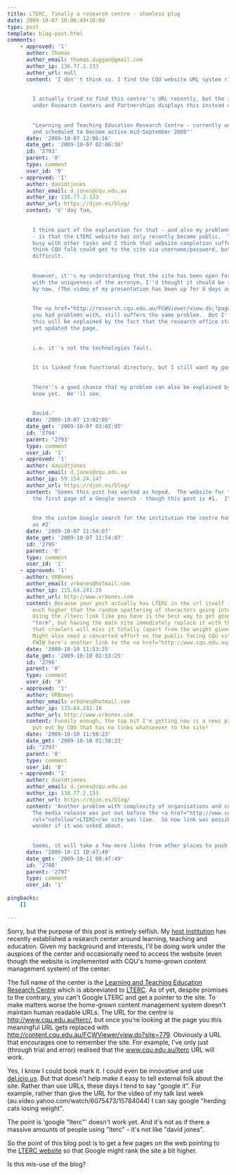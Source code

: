 ```yaml
---
title: LTERC, finally a research centre - shamless plug
date: 2009-10-07 10:06:49+10:00
type: post
template: blog-post.html
comments:
    - approved: '1'
      author: Thomas
      author_email: thomas.duggan@gmail.com
      author_ip: 138.77.2.133
      author_url: null
      content: 'I don''t think so. I find the CQU website URL system ridiculous.
    
    
        I actually tried to find this centre''s URL recently, but the research homepage,
        under Research Centers and Partnerships displays this instead of a link:
    
    
        "Learning and Teaching Education Research Centre - currently under construction
        and scheduled to become active mid-September 2009"'
      date: '2009-10-07 12:06:16'
      date_gmt: '2009-10-07 02:06:16'
      id: '2793'
      parent: '0'
      type: comment
      user_id: '0'
    - approved: '1'
      author: davidtjones
      author_email: d.jones@cqu.edu.au
      author_ip: 138.77.2.133
      author_url: https://djon.es/blog/
      content: 'G''day Tom,
    
    
        I think part of the explanation for that - and also my problems with searching
        - is that the LTERC website has only recently become public.  The LTERC folk were
        busy with other tasks and I think that website completion suffered as a result.  I
        think CQU folk could get to the site via username/password, but finding it was
        difficult.
    
    
        However, it''s my understanding that the site has been open for a week or so and
        with the uniqueness of the acronym, I''d thought it should be ranking in Google
        by now. (The video of my presentation has been up for 9 days and is ranking now).
    
    
        The <a href="http://research.cqu.edu.au/FCWViewer/view.do;?page=326" rel="nofollow">page</a>
        you had problems with, still suffers the same problem.  But I''m assuming that
        this will be explained by the fact that the research office staff haven''t been
        yet updated the page.
    
    
        i.e. it''s not the technologies fault.
    
    
        It is linked from functional directory, but I still want my google search capability.
    
    
        There''s a good chance that my problem can also be explained by something I don''t
        know yet.  We''ll see.
    
    
        David.'
      date: '2009-10-07 13:02:05'
      date_gmt: '2009-10-07 03:02:05'
      id: '2794'
      parent: '2793'
      type: comment
      user_id: '1'
    - approved: '1'
      author: davidtjones
      author_email: d.jones@cqu.edu.au
      author_ip: 59.154.24.147
      author_url: https://djon.es/blog/
      content: 'Seems this post has worked as hoped.  The website for the centre is on
        the first page of a Google search - though this post is #1.  It''s a start.
    
    
        One the custom Google search for the institution the centre home page shows up
        as #2'
      date: '2009-10-07 21:54:07'
      date_gmt: '2009-10-07 11:54:07'
      id: '2795'
      parent: '0'
      type: comment
      user_id: '1'
    - approved: '1'
      author: VRBones
      author_email: vrbones@hotmail.com
      author_ip: 115.64.241.18
      author_url: http://www.vrbones.com
      content: Because your post actually has LTERC in the url itself it will be rated
        much higher than the random spattering of characters going into the main site.
        Using the /lterc link like you have is the best way to get google to relate the
        "term", but having the main site immediately replace it with the characters means
        that crawlers will miss it totally (apart from the weight given from this site).
        Might also need a concerted effort on the public facing CQU site to do the same.
        FWIW here's another link to the <a href="http://www.cqu.edu.au/lterc/" rel="nofollow">LTERC</a>
      date: '2009-10-10 11:53:25'
      date_gmt: '2009-10-10 01:53:25'
      id: '2796'
      parent: '0'
      type: comment
      user_id: '0'
    - approved: '1'
      author: VRBones
      author_email: vrbones@hotmail.com
      author_ip: 115.64.241.18
      author_url: http://www.vrbones.com
      content: Funnily enough, the top hit I'm getting now is a news piece about the LTERC
        put out by CQU that has no links whatsoever to the site!
      date: '2009-10-10 11:58:23'
      date_gmt: '2009-10-10 01:58:23'
      id: '2797'
      parent: '0'
      type: comment
      user_id: '0'
    - approved: '1'
      author: davidtjones
      author_email: d.jones@cqu.edu.au
      author_ip: 138.77.2.133
      author_url: https://djon.es/blog/
      content: 'Another problem with complexity of organisations and competing activities.
        The media release was put out before the <a href="http://www.cqu.edu.au/lterc/"
        rel="nofollow">LTERC</a> site was live.  So now link was possible, though I do
        wonder if it was asked about.
    
    
        Seems, it will take a few more links from other places to push this up.'
      date: '2009-10-11 10:47:49'
      date_gmt: '2009-10-11 00:47:49'
      id: '2798'
      parent: '2797'
      type: comment
      user_id: '1'
    
pingbacks:
    []
    
---
```

Sorry, but the purpose of this post is entirely selfish. My [host institution](http://www.cqu.edu.au/) has recently established a research center around learning, teaching and education. Given my background and interests, I'll be doing work under the auspices of the center and occasionally need to access the website (even though the website is implemented with CQU's home-grown content management system) of the center.

The full name of the center is the [Learning and Teaching Education Research Centre](http://www.cqu.edu.au/lterc/) which is abbreviated to [LTERC](http://www.cqu.edu.au/lterc/). As of yet, despite promises to the contrary, you can't Google LTERC and get a pointer to the site. To make matters worse the home-grown content management system doesn't maintain human readable URLs. The URL for the centre is http://www.cqu.edu.au/lterc/, but once you're looking at the page you this meaningful URL gets replaced with http://content.cqu.edu.au/FCWViewer/view.do?site=779. Obviously a URL that encourages one to remember the site. For example, I've only just (through trial and error) realised that the www.cqu.edu.au/lterc URL will work.

Yes, I know I could book mark it. I could even be innovative and use [del.icio.us](http://del.icio.us/). But that doesn't help make it easy to tell external folk about the site. Rather than use URLs, these days I tend to say "google it". For example, rather than give the URL for the video of my talk last week (au.video.yahoo.com/watch/6075473/15784044) I can say google "herding cats losing weight".

The point is 'google "lterc"' doesn't work yet. And it's not as if there a massive amounts of people using "lterc" - it's not like "david jones".

So the point of this blog post is to get a few pages on the web pointing to the [LTERC website](http://www.cqu.edu.au/lterc/) so that Google might rank the site a bit higher.

Is this mis-use of the blog?